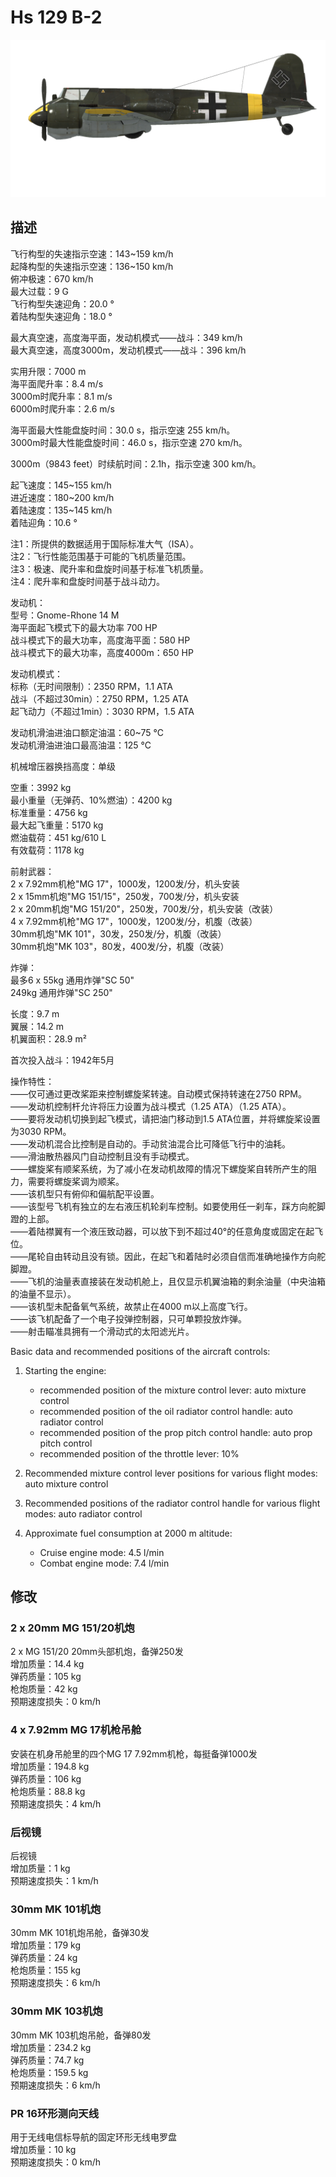 # Hs 129 B-2  
  
![hs129b2](../images/hs129b2.png)  
  
## 描述  
  
飞行构型的失速指示空速：143~159 km/h  
起降构型的失速指示空速：136~150 km/h  
俯冲极速：670 km/h  
最大过载：9 G  
飞行构型失速迎角：20.0 °  
着陆构型失速迎角：18.0 °  
  
最大真空速，高度海平面，发动机模式——战斗：349 km/h  
最大真空速，高度3000m，发动机模式——战斗：396 km/h  
  
实用升限：7000 m  
海平面爬升率：8.4 m/s  
3000m时爬升率：8.1 m/s  
6000m时爬升率：2.6 m/s  
  
海平面最大性能盘旋时间：30.0 s，指示空速 255 km/h。  
3000m时最大性能盘旋时间：46.0 s，指示空速 270 km/h。  
  
3000m（9843 feet）时续航时间：2.1h，指示空速 300 km/h。  
  
起飞速度：145~155 km/h  
进近速度：180~200 km/h  
着陆速度：135~145 km/h  
着陆迎角：10.6 °  
  
注1：所提供的数据适用于国际标准大气（ISA）。  
注2：飞行性能范围基于可能的飞机质量范围。  
注3：极速、爬升率和盘旋时间基于标准飞机质量。  
注4：爬升率和盘旋时间基于战斗动力。  
  
发动机：  
型号：Gnome-Rhone 14 M  
海平面起飞模式下的最大功率 700 HP  
战斗模式下的最大功率，高度海平面：580 HP  
战斗模式下的最大功率，高度4000m：650 HP  
  
发动机模式：  
标称（无时间限制）：2350 RPM，1.1 ATA  
战斗（不超过30min）：2750 RPM，1.25 ATA  
起飞动力（不超过1min）：3030 RPM，1.5 ATA  
  
发动机滑油进油口额定油温：60~75 °C  
发动机滑油进油口最高油温：125 °C  
  
机械增压器换挡高度：单级  
  
空重：3992 kg  
最小重量（无弹药、10%燃油）：4200 kg  
标准重量：4756 kg  
最大起飞重量：5170 kg  
燃油载荷：451 kg/610 L  
有效载荷：1178 kg  
  
前射武器：  
2 x 7.92mm机枪"MG 17"，1000发，1200发/分，机头安装  
2 x 15mm机炮"MG 151/15"，250发，700发/分，机头安装  
2 x 20mm机炮"MG 151/20"，250发，700发/分，机头安装（改装）  
4 x 7.92mm机枪"MG 17"，1000发，1200发/分，机腹（改装）  
30mm机炮"MK 101"，30发，250发/分，机腹（改装）  
30mm机炮"MK 103"，80发，400发/分，机腹（改装）  
  
炸弹：  
最多6 x 55kg 通用炸弹"SC 50"  
249kg 通用炸弹"SC 250"  
  
长度：9.7 m  
翼展：14.2 m  
机翼面积：28.9 m²  
  
首次投入战斗：1942年5月  
  
操作特性：  
——仅可通过更改桨距来控制螺旋桨转速。自动模式保持转速在2750 RPM。  
——发动机控制杆允许将压力设置为战斗模式（1.25  ATA）（1.25 ATA）。  
——要将发动机切换到起飞模式，请把油门移动到1.5 ATA位置，并将螺旋桨设置为3030 RPM。  
——发动机混合比控制是自动的。手动贫油混合比可降低飞行中的油耗。  
——滑油散热器风门自动控制且没有手动模式。  
——螺旋桨有顺桨系统，为了减小在发动机故障的情况下螺旋桨自转所产生的阻力，需要将螺旋桨调为顺桨。  
——该机型只有俯仰和偏航配平设置。  
——该型号飞机有独立的左右液压机轮刹车控制。如要使用任一刹车，踩方向舵脚蹬的上部。  
——着陆襟翼有一个液压致动器，可以放下到不超过40°的任意角度或固定在起飞位。  
——尾轮自由转动且没有锁。因此，在起飞和着陆时必须自信而准确地操作方向舵脚蹬。  
——飞机的油量表直接装在发动机舱上，且仅显示机翼油箱的剩余油量（中央油箱的油量不显示）。  
——该机型未配备氧气系统，故禁止在4000 m以上高度飞行。  
——该飞机配备了一个电子投弹控制器，只可单颗投放炸弹。  
——射击瞄准具拥有一个滑动式的太阳滤光片。  
  
Basic data and recommended positions of the aircraft controls:  
1. Starting the engine:  
	- recommended position of the mixture control lever: auto mixture control  
	- recommended position of the oil radiator control handle: auto radiator control  
	- recommended position of the prop pitch control handle: auto prop pitch control  
	- recommended position of the throttle lever: 10%  
  
2. Recommended mixture control lever positions for various flight modes: auto mixture control  
  
3. Recommended positions of the radiator control handle for various flight modes: auto radiator control  
  
4. Approximate fuel consumption at 2000 m altitude:  
	- Cruise engine mode: 4.5 l/min  
	- Combat engine mode: 7.4 l/min  
  
## 修改  
  
  
### 2 x 20mm MG 151/20机炮  
  
2 x MG 151/20 20mm头部机炮，备弹250发  
增加质量：14.4 kg  
弹药质量：105 kg  
枪炮质量：42 kg  
预期速度损失：0 km/h  
  
### 4 x 7.92mm MG 17机枪吊舱  
  
安装在机身吊舱里的四个MG 17 7.92mm机枪，每挺备弹1000发  
增加质量：194.8 kg  
弹药质量：106 kg  
枪炮质量：88.8 kg  
预期速度损失：4 km/h  
  
### 后视镜  
  
后视镜  
增加质量：1 kg  
预期速度损失：1 km/h  
  
### 30mm MK 101机炮  
  
30mm MK 101机炮吊舱，备弹30发  
增加质量：179 kg  
弹药质量：24 kg  
枪炮质量：155 kg  
预期速度损失：6 km/h  
  
### 30mm MK 103机炮  
  
30mm MK 103机炮吊舱，备弹80发  
增加质量：234.2 kg  
弹药质量：74.7 kg  
枪炮质量：159.5 kg  
预期速度损失：6 km/h  
  
### PR 16环形测向天线  
  
用于无线电信标导航的固定环形无线电罗盘  
增加质量：10 kg  
预期速度损失：0 km/h  